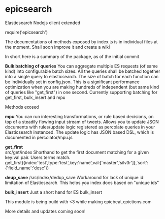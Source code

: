 # epicsearch
Elasticsearch Nodejs client extended

require('epicsearch')

The documentations of methods exposed by index.js is in individual files at the moment. Shall soon improve it and create a wiki  

In short here is a summary of the package, as of the initial commit  

**Bulk batching of queries**
You can aggregate multiple ES requests (of same kind) into configurable batch sizes. All the queries shall be batched together into a single query to elasticsearch. The size of batch for each function can be individually set in config.json. This is a significant performance optimization when you are making hundreds of independent (but same kind of queries like "get_first") in one second. Currently supporting batching for get_first, bulk_insert and mpu

Methods exosed  

**mpu**
You can run interesting transformations, or rule based decisions, on top of a steadily flowing input stream of tweets. Allows you to update JSON documents with rules/update logic registered as percolate queries in your Elasticsearch instanced. The update logic has JSON based DSL, which is documented in percolator/mpu.js 

**get_first**  
src/get/index
Shorthand to get the first document matching for a given key:val pair. Users terms match.
get_first({index:'test',type:'test',key:'name',val:['master','silv3r']},'sort':{'field_name':'desc'})

**deup_save**
/src/index/dedup_save
Workaround for lack of unique id limitation of Elasticsearch. This helps you index docs based on "unique ids"

**bulk_insert**
Just a short hand for ES bulk_insert 

This module is being build with <3 while making epicbeat.epictions.com  

More details and updates coming soon!  
